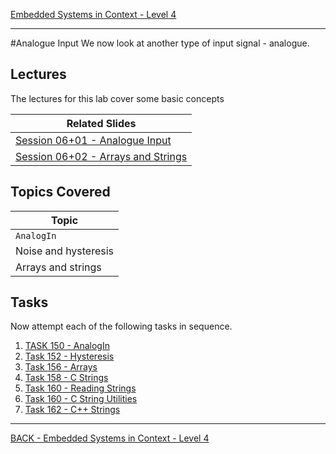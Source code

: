 [Embedded Systems in Context - Level 4](README.md)

---

#Analogue Input
We now look at another type of input signal - analogue.

## Lectures
The lectures for this lab cover some basic concepts

| Related Slides |
| --- |
| [Session 06+01 - Analogue Input](https://liveplymouthac-my.sharepoint.com/:p:/g/personal/nicholas_outram_plymouth_ac_uk/ETF9yQ3BxURPrfT-sNUJmckBN6F_QpoERMsGgKj25c1LCw) |
| [Session 06+02 - Arrays and Strings](https://liveplymouthac-my.sharepoint.com/:p:/g/personal/nicholas_outram_plymouth_ac_uk/Eagu8zIy9xZFq2JZeMVR7YQBo1wTCE4TgfQlQ1pCvVab_w) |


## Topics Covered 

| Topic |
| --- |
| `AnalogIn` |
| Noise and hysteresis |
| Arrays and strings |


## Tasks
Now attempt each of the following tasks in sequence.

1. [TASK 150 - AnalogIn](TASK150.md)
1. [Task 152 - Hysteresis](TASK152.md)
1. [Task 156 - Arrays](TASK156.md)
1. [Task 158 - C Strings](TASK158.md)
1. [Task 160 - Reading Strings](TASK160.md)
1. [Task 160 - C String Utilities](TASK162.md)
1. [Task 162 - C++ Strings](TASK164.md)

---

[BACK - Embedded Systems in Context - Level 4](README.md)